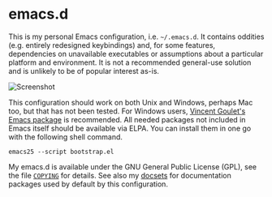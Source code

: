 emacs.d
=======

This is my personal Emacs configuration, i.e. `~/.emacs.d`. It contains
oddities (e.g. entirely redesigned keybindings) and, for some features,
dependencies on unavailable executables or assumptions about a
particular platform and environment. It is not a recommended general-use
solution and is unlikely to be of popular interest as-is.

<img src="http://otsaloma.io/pub/emacs-1.png"
     srcset="http://otsaloma.io/pub/emacs-1@2x.png"
     alt="Screenshot">

This configuration should work on both Unix and Windows, perhaps Mac
too, but that has not been tested. For Windows users,
[Vincent Goulet's Emacs package][1] is recommended. All needed packages
not included in Emacs itself should be available via ELPA. You can
install them in one go with the following shell command.

    emacs25 --script bootstrap.el

My emacs.d is available under the GNU General Public License (GPL), see
the file [`COPYING`](COPYING) for details. See also my [docsets][2] for
documentation packages used by default by this configuration.

[1]: https://vigou3.github.io/emacs-modified-windows/
[2]: https://github.com/otsaloma/docsets
